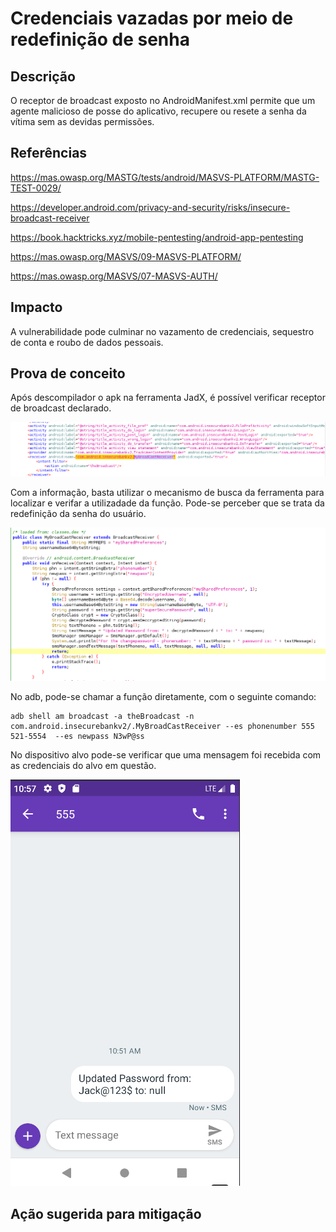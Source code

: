# Credenciais vazadas por meio de redefinição de senha

## Descrição

O receptor de broadcast exposto no AndroidManifest.xml permite que um agente malicioso de posse do aplicativo, recupere ou resete a senha da vítima sem as devidas permissões. 

## Referências

https://mas.owasp.org/MASTG/tests/android/MASVS-PLATFORM/MASTG-TEST-0029/

https://developer.android.com/privacy-and-security/risks/insecure-broadcast-receiver

https://book.hacktricks.xyz/mobile-pentesting/android-app-pentesting

https://mas.owasp.org/MASVS/09-MASVS-PLATFORM/

https://mas.owasp.org/MASVS/07-MASVS-AUTH/

## Impacto

A vulnerabilidade pode culminar no vazamento de credenciais, sequestro de conta e roubo de dados pessoais.

## Prova de conceito

Após descompilador o apk na ferramenta JadX, é possível verificar receptor de broadcast declarado. 

![broadcast_reciver](.img/broadcast_reciver.png)

Com a informação, basta utilizar o mecanismo de busca da ferramenta para localizar e verifar a utilizadade da função. Pode-se perceber que se trata da redefinição da senha do usuário.

![reset_pass](.img/reset_pass.png)

No adb, pode-se chamar a função diretamente, com o seguinte comando:

```
adb shell am broadcast -a theBroadcast -n com.android.insecurebankv2/.MyBroadCastReceiver --es phonenumber 555 521-5554  --es newpass N3wP@ss
```
No dispositivo alvo pode-se verificar que uma mensagem foi recebida com as credenciais do alvo em questão.

![pass_reset](.img/pass_reset.png)


## Ação sugerida para mitigação
